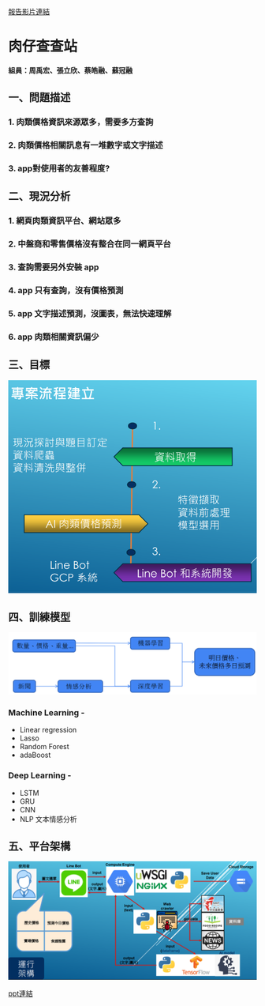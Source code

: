 [報告影片連結](https://drive.google.com/file/d/1eIdOhQBxHINFajCm5RJVCAnCGrN_iXdr/view?usp=sharing)  
  
    
肉仔查查站
================
#### 組員：周禹宏、張立欣、蔡皓融、蘇冠融
一、問題描述
-----------
### 1. 肉類價格資訊來源眾多，需要多方查詢
### 2. 肉類價格相關訊息有一堆數字或文字描述
### 3. app對使用者的友善程度?
### 
二、現況分析
-----------
### 1. 網頁肉類資訊平台、網站眾多
### 2. 中盤商和零售價格沒有整合在同一網頁平台
### 3. 查詢需要另外安裝 app
### 4. app 只有查詢，沒有價格預測
### 5. app 文字描述預測，沒圖表，無法快速理解
### 6. app 肉類相關資訊偏少
###
三、目標
----------------
![專案流程](./loop1.png)
###
四、訓練模型
----------------
![訓練架構](./MLDL_r2.png)
### Machine Learning - 
+ Linear regression
+ Lasso
+ Random Forest
+ adaBoost
### Deep Learning - 
+ LSTM
+ GRU
+ CNN
+ NLP 文本情感分析
###
五、平台架構
-----------
![系統架構](./gcp.png)
  
    
    
      
[ppt連結](https://drive.google.com/file/d/1PBjm1fxXA5WhFg68oUjSm3cfmure2RGL/view?usp=sharing)








